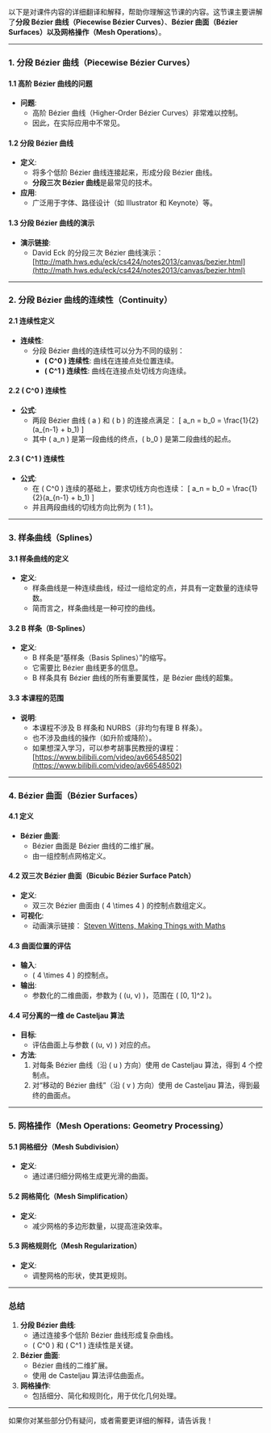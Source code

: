 以下是对课件内容的详细翻译和解释，帮助你理解这节课的内容。这节课主要讲解了**分段 Bézier 曲线（Piecewise Bézier Curves）**、**Bézier 曲面（Bézier Surfaces）**以及**网格操作（Mesh Operations）**。

---

### **1. 分段 Bézier 曲线（Piecewise Bézier Curves）**

#### **1.1 高阶 Bézier 曲线的问题**
- **问题**:
  - 高阶 Bézier 曲线（Higher-Order Bézier Curves）非常难以控制。
  - 因此，在实际应用中不常见。

#### **1.2 分段 Bézier 曲线**
- **定义**:
  - 将多个低阶 Bézier 曲线连接起来，形成分段 Bézier 曲线。
  - **分段三次 Bézier 曲线**是最常见的技术。
- **应用**:
  - 广泛用于字体、路径设计（如 Illustrator 和 Keynote）等。

#### **1.3 分段 Bézier 曲线的演示**
- **演示链接**:
  - David Eck 的分段三次 Bézier 曲线演示：
    [http://math.hws.edu/eck/cs424/notes2013/canvas/bezier.html](http://math.hws.edu/eck/cs424/notes2013/canvas/bezier.html)

---

### **2. 分段 Bézier 曲线的连续性（Continuity）**

#### **2.1 连续性定义**
- **连续性**:
  - 分段 Bézier 曲线的连续性可以分为不同的级别：
    - **\( C^0 \) 连续性**: 曲线在连接点处位置连续。
    - **\( C^1 \) 连续性**: 曲线在连接点处切线方向连续。

#### **2.2 \( C^0 \) 连续性**
- **公式**:
  - 两段 Bézier 曲线 \( a \) 和 \( b \) 的连接点满足：
    \[
    a_n = b_0 = \frac{1}{2}(a_{n-1} + b_1)
    \]
  - 其中 \( a_n \) 是第一段曲线的终点，\( b_0 \) 是第二段曲线的起点。

#### **2.3 \( C^1 \) 连续性**
- **公式**:
  - 在 \( C^0 \) 连续的基础上，要求切线方向也连续：
    \[
    a_n = b_0 = \frac{1}{2}(a_{n-1} + b_1)
    \]
  - 并且两段曲线的切线方向比例为 \( 1:1 \)。

---

### **3. 样条曲线（Splines）**

#### **3.1 样条曲线的定义**
- **定义**:
  - 样条曲线是一种连续曲线，经过一组给定的点，并具有一定数量的连续导数。
  - 简而言之，样条曲线是一种可控的曲线。

#### **3.2 B 样条（B-Splines）**
- **定义**:
  - B 样条是“基样条（Basis Splines）”的缩写。
  - 它需要比 Bézier 曲线更多的信息。
  - B 样条具有 Bézier 曲线的所有重要属性，是 Bézier 曲线的超集。

#### **3.3 本课程的范围**
- **说明**:
  - 本课程不涉及 B 样条和 NURBS（非均匀有理 B 样条）。
  - 也不涉及曲线的操作（如升阶或降阶）。
  - 如果想深入学习，可以参考胡事民教授的课程：
    [https://www.bilibili.com/video/av66548502](https://www.bilibili.com/video/av66548502)

---

### **4. Bézier 曲面（Bézier Surfaces）**

#### **4.1 定义**
- **Bézier 曲面**:
  - Bézier 曲面是 Bézier 曲线的二维扩展。
  - 由一组控制点网格定义。

#### **4.2 双三次 Bézier 曲面（Bicubic Bézier Surface Patch）**
- **定义**:
  - 双三次 Bézier 曲面由 \( 4 \times 4 \) 的控制点数组定义。
- **可视化**:
  - 动画演示链接：
    [Steven Wittens, Making Things with Maths](http://acko.net)

#### **4.3 曲面位置的评估**
- **输入**:
  - \( 4 \times 4 \) 的控制点。
- **输出**:
  - 参数化的二维曲面，参数为 \( (u, v) \)，范围在 \( [0, 1]^2 \)。

#### **4.4 可分离的一维 de Casteljau 算法**
- **目标**:
  - 评估曲面上与参数 \( (u, v) \) 对应的点。
- **方法**:
  1. 对每条 Bézier 曲线（沿 \( u \) 方向）使用 de Casteljau 算法，得到 4 个控制点。
  2. 对“移动的 Bézier 曲线”（沿 \( v \) 方向）使用 de Casteljau 算法，得到最终的曲面点。

---

### **5. 网格操作（Mesh Operations: Geometry Processing）**

#### **5.1 网格细分（Mesh Subdivision）**
- **定义**:
  - 通过递归细分网格生成更光滑的曲面。

#### **5.2 网格简化（Mesh Simplification）**
- **定义**:
  - 减少网格的多边形数量，以提高渲染效率。

#### **5.3 网格规则化（Mesh Regularization）**
- **定义**:
  - 调整网格的形状，使其更规则。

---

### **总结**
1. **分段 Bézier 曲线**:
   - 通过连接多个低阶 Bézier 曲线形成复杂曲线。
   - \( C^0 \) 和 \( C^1 \) 连续性是关键。
2. **Bézier 曲面**:
   - Bézier 曲线的二维扩展。
   - 使用 de Casteljau 算法评估曲面点。
3. **网格操作**:
   - 包括细分、简化和规则化，用于优化几何处理。

---

如果你对某些部分仍有疑问，或者需要更详细的解释，请告诉我！
